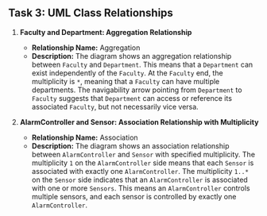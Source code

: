 ## Task 3: UML Class Relationships

1. **Faculty and Department: Aggregation Relationship**

   - **Relationship Name:** Aggregation
   - **Description:** The diagram shows an aggregation relationship between `Faculty` and `Department`. This means that a `Department` can exist independently of the `Faculty`.  At the `Faculty` end, the multiplicity is `*`, meaning that a `Faculty` can have multiple departments. The navigability arrow pointing from `Department` to `Faculty` suggests that `Department` can access or reference its associated `Faculty`, but not necessarily vice versa.

2. **AlarmController and Sensor: Association Relationship with Multiplicity**

   - **Relationship Name:** Association
   - **Description:** The diagram shows an association relationship between `AlarmController` and `Sensor` with specified multiplicity. The multiplicity `1` on the `AlarmController` side means that each `Sensor` is associated with exactly one `AlarmController`. The multiplicity `1..*` on the `Sensor` side indicates that an `AlarmController` is associated with one or more `Sensors`. This means an `AlarmController` controls multiple sensors, and each sensor is controlled by exactly one `AlarmController`.